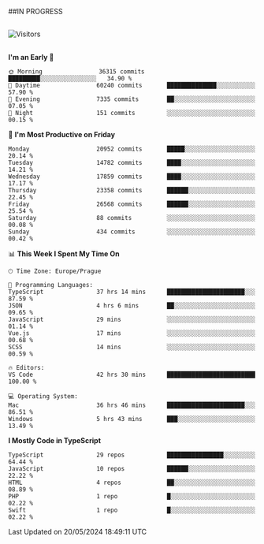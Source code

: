 ##IN PROGRESS
##
![Visitors](https://komarev.com/ghpvc/?username=petrbui&style=for-the-badge&label=Visitors+👀)



##
<!--
[![My GitHub stats](https://github-readme-stats.vercel.app/api?username=petrbui&theme=github_dark)](https://github.com/anuraghazra/github-readme-stats)

[![My wakatime stats](https://github-readme-stats.vercel.app/api/wakatime?username=petrbui&theme=github_dark)](https://github.com/anuraghazra/github-readme-stats)
-->
<!--START_SECTION:waka-->
**I'm an Early 🐤** 

```text
🌞 Morning                36315 commits       █████████░░░░░░░░░░░░░░░░   34.90 % 
🌆 Daytime                60240 commits       ██████████████░░░░░░░░░░░   57.90 % 
🌃 Evening                7335 commits        ██░░░░░░░░░░░░░░░░░░░░░░░   07.05 % 
🌙 Night                  151 commits         ░░░░░░░░░░░░░░░░░░░░░░░░░   00.15 % 
```
📅 **I'm Most Productive on Friday** 

```text
Monday                   20952 commits       █████░░░░░░░░░░░░░░░░░░░░   20.14 % 
Tuesday                  14782 commits       ████░░░░░░░░░░░░░░░░░░░░░   14.21 % 
Wednesday                17859 commits       ████░░░░░░░░░░░░░░░░░░░░░   17.17 % 
Thursday                 23358 commits       ██████░░░░░░░░░░░░░░░░░░░   22.45 % 
Friday                   26568 commits       ██████░░░░░░░░░░░░░░░░░░░   25.54 % 
Saturday                 88 commits          ░░░░░░░░░░░░░░░░░░░░░░░░░   00.08 % 
Sunday                   434 commits         ░░░░░░░░░░░░░░░░░░░░░░░░░   00.42 % 
```


📊 **This Week I Spent My Time On** 

```text
🕑︎ Time Zone: Europe/Prague

💬 Programming Languages: 
TypeScript               37 hrs 14 mins      ██████████████████████░░░   87.59 % 
JSON                     4 hrs 6 mins        ██░░░░░░░░░░░░░░░░░░░░░░░   09.65 % 
JavaScript               29 mins             ░░░░░░░░░░░░░░░░░░░░░░░░░   01.14 % 
Vue.js                   17 mins             ░░░░░░░░░░░░░░░░░░░░░░░░░   00.68 % 
SCSS                     14 mins             ░░░░░░░░░░░░░░░░░░░░░░░░░   00.59 % 

🔥 Editors: 
VS Code                  42 hrs 30 mins      █████████████████████████   100.00 % 

💻 Operating System: 
Mac                      36 hrs 46 mins      ██████████████████████░░░   86.51 % 
Windows                  5 hrs 43 mins       ███░░░░░░░░░░░░░░░░░░░░░░   13.49 % 
```

**I Mostly Code in TypeScript** 

```text
TypeScript               29 repos            ████████████████░░░░░░░░░   64.44 % 
JavaScript               10 repos            ██████░░░░░░░░░░░░░░░░░░░   22.22 % 
HTML                     4 repos             ██░░░░░░░░░░░░░░░░░░░░░░░   08.89 % 
PHP                      1 repo              █░░░░░░░░░░░░░░░░░░░░░░░░   02.22 % 
Swift                    1 repo              █░░░░░░░░░░░░░░░░░░░░░░░░   02.22 % 
```




 Last Updated on 20/05/2024 18:49:11 UTC
<!--END_SECTION:waka-->
